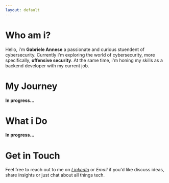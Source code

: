 ```yaml
---
layout: default
---
```

# Who am i?

Hello, i'm **Gabriele Annese** a passionate and curious stuendent of cybersecurity. Currently i'm exploring the world of cybersecurity, more specifically, **offensive security**. At the same time, i'm honing my skills as a backend developer with my current job.

# My Journey
**In progress...**

# What i Do
**In progress...**

# Get in Touch
Feel free to reach out to me on *[LinkedIn](www.linkedin.com/in/gabriele-annese)* or *Email* if you'd like discuss ideas, share insights or just chat about all things tech.

